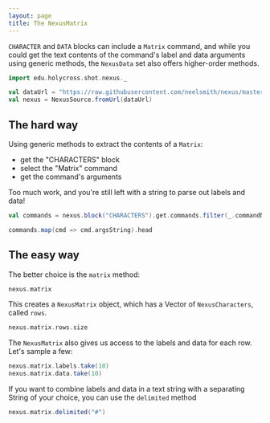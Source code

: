 ```yaml
---
layout: page
title: The NexusMatrix
---
```



`CHARACTER` and `DATA` blocks can include a `Matrix` command, and while you could get the text contents of the command's label and data arguments using generic methods, the `NexusData` set also offers higher-order methods.



```scala mdoc:invisible
import edu.holycross.shot.nexus._

val dataUrl = "https://raw.githubusercontent.com/neelsmith/nexus/master/jvm/src/test/resources/CaveTrechineCOI.nex"
val nexus = NexusSource.fromUrl(dataUrl)
```


## The hard way

Using generic methods to extract the contents of a `Matrix`:

- get the "CHARACTERS" block
- select the "Matrix" command
- get the command's arguments

Too much work, and you're still left with a string to parse out labels and data!

```scala mdoc:silent
val commands = nexus.block("CHARACTERS").get.commands.filter(_.commandName.toLowerCase == "matrix")
```

```scala mdoc
commands.map(cmd => cmd.argsString).head
```


## The easy way

The better choice is the `matrix` method:

```scala mdoc:silent
nexus.matrix
```

This creates a `NexusMatrix` object, which has a Vector of `NexusCharacters`, called `rows`.

```scala mdoc
nexus.matrix.rows.size
```

The `NexusMatrix` also gives us access to the labels and data for each row.  Let's sample a few:

```scala mdoc
nexus.matrix.labels.take(10)
nexus.matrix.data.take(10)
```

If you want to combine labels and data in a text string with a separating String of your choice, you can use the `delimited` method

```scala mdoc
nexus.matrix.delimited("#")
```
